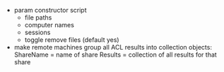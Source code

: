 - param constructor script
  - file paths
  - computer names
  - sessions
  - toggle remove files (default yes)
- make remote machines group all ACL results into collection objects:
    ShareName = name of share
    Results = collection of all results for that share